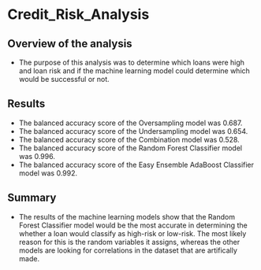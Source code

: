 # Credit_Risk_Analysis

## Overview of the analysis
- The purpose of this analysis was to determine which loans were high and loan risk and if the machine learning model could determine which would be successful or not. 

## Results
- The balanced accuracy score of the Oversampling model was 0.687.
- The balanced accuracy score of the Undersampling model was 0.654.
- The balanced accuracy score of the Combination model was 0.528.
- The balanced accuracy score of the Random Forest Classifier model was 0.996.
- The balanced accuracy score of the Easy Ensemble AdaBoost Classifier model was 0.992.


## Summary 
- The results of the machine learning models show that the Random Forest Classifier model would be the most accurate in determining the whether a loan would classify as high-risk or low-risk. The most likely reason for this is the random variables it assigns, whereas the other models are looking for correlations in the dataset that are artifically made. 
